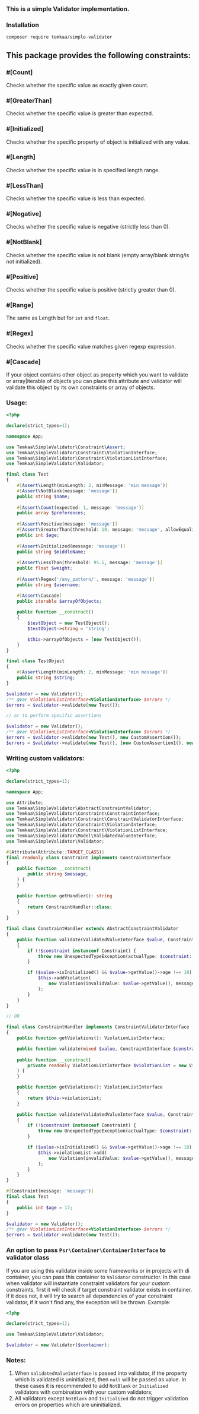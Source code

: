 ### This is a simple Validator implementation.

### Installation
```
composer require temkaa/simple-validator
```

## This package provides the following constraints:
### \#[Count]
Checks whether the specific value as exactly given count.

### \#[GreaterThan]
Checks whether the specific value is greater than expected.

### \#[Initialized]
Checks whether the specific property of object is initialized with any value.

### \#[Length]
Checks whether the specific value is in specified length range.

### \#[LessThan]
Checks whether the specific value is less than expected.

### \#[Negative]
Checks whether the specific value is negative (strictly less than 0).

### \#[NotBlank]
Checks whether the specific value is not blank (empty array/blank string/is not initialized).

### \#[Positive]
Checks whether the specific value is positive (strictly greater than 0).

### \#[Range]
The same as Length but for `int` and `float`.

### \#[Regex]
Checks whether the specific value matches given regexp expression.

### \#[Cascade]
If your object contains other object as property which you want to validate or array|iterable of objects you can place
this attribute and validator will validate this object by its own constraints or array of objects.

### Usage:
```php
<?php

declare(strict_types=1);

namespace App;

use Temkaa\SimpleValidator\Constraint\Assert;
use Temkaa\SimpleValidator\Constraint\ViolationInterface;
use Temkaa\SimpleValidator\Constraint\ViolationListInterface;
use Temkaa\SimpleValidator\Validator;

final class Test
{
    #[Assert\Length(minLength: 2, minMessage: 'min message')]
    #[Assert\NotBlank(message: 'message')]
    public string $name;
    
    #[Assert\Count(expected: 1, message: 'message')]
    public array $preferences;
    
    #[Assert\Positive(message: 'message')]
    #[Assert\GreaterThan(threshold: 18, message: 'message', allowEquality: true)]
    public int $age;
    
    #[Assert\Initialized(message: 'message')]
    public string $middleName;
    
    #[Assert\LessThan(threshold: 95.5, message: 'message')]
    public float $weight;
    
    #[Assert\Regex('/any_pattern/', message: 'message')]
    public string $username;

    #[Assert\Cascade]
    public iterable $arrayOfObjects;
    
    public function __construct()
    {
        $testObject = new TestObject();
        $testObject->string = 'string';

        $this->arrayOfObjects = [new TestObject()];
    }
}

final class TestObject
{
    #[Assert\Length(minLength: 2, minMessage: 'min message')]
    public string $string;
}

$validator = new Validator();
/** @var ViolationListInterface<ViolationInterface> $errors */
$errors = $validator->validate(new Test());

// or to perform specific assertions

$validator = new Validator();
/** @var ViolationListInterface<ViolationInterface> $errors */
$errors = $validator->validate(new Test(), new CustomAssertion());
$errors = $validator->validate(new Test(), [new CustomAssertion1(), new CustomAssertion2()]);
```

### Writing custom validators:
```php
<?php

declare(strict_types=1);

namespace App;

use Attribute;
use Temkaa\SimpleValidator\AbstractConstraintValidator;
use Temkaa\SimpleValidator\Constraint\ConstraintInterface;
use Temkaa\SimpleValidator\Constraint\ConstraintValidatorInterface;
use Temkaa\SimpleValidator\Constraint\ViolationInterface;
use Temkaa\SimpleValidator\Constraint\ViolationListInterface;
use Temkaa\SimpleValidator\Model\ValidatedValueInterface;
use Temkaa\SimpleValidator\Validator;

#[Attribute(Attribute::TARGET_CLASS)]
final readonly class Constraint implements ConstraintInterface
{
    public function __construct(
        public string $message,
    ) {
    }

    public function getHandler(): string
    {
        return ConstraintHandler::class;
    }
}

final class ConstraintHandler extends AbstractConstraintValidator
{
    public function validate(ValidatedValueInterface $value, ConstraintInterface $constraint): void
    {
        if (!$constraint instanceof Constraint) {
            throw new UnexpectedTypeException(actualType: $constraint::class, expectedType: Constraint::class);
        }

        if ($value->isInitialized() && $value->getValue()->age !== 18) {
            $this->addViolation(
                new Violation(invalidValue: $value->getValue(), message: $constraint->message, path: $value->getPath()),
            );
        }
    }
}

// OR

final class ConstraintHandler implements ConstraintValidatorInterface
{
    public function getViolations(): ViolationListInterface;

    public function validate(mixed $value, ConstraintInterface $constraint): void;
    
    public function __construct(
        private readonly ViolationListInterface $violationList = new ViolationList(),
    ) {
    }

    public function getViolations(): ViolationListInterface
    {
        return $this->violationList;
    }

    public function validate(ValidatedValueInterface $value, ConstraintInterface $constraint): void
    {
        if (!$constraint instanceof Constraint) {
            throw new UnexpectedTypeException(actualType: $constraint::class, expectedType: Constraint::class);
        }

        if ($value->isInitialized() && $value->getValue()->age !== 18) {
            $this->violationList->add(
                new Violation(invalidValue: $value->getValue(), message: $constraint->message, path: $value->getPath()),
            );
        }
    }
}

#[Constraint(message: 'message')]
final class Test
{
    public int $age = 17;
}

$validator = new Validator();
/** @var ViolationListInterface<ViolationInterface> $errors */
$errors = $validator->validate(new Test());
```

### An option to pass `Psr\Container\ContainerInterface` to validator class
If you are using this validator inside some frameworks or in projects with di container, you can pass this container
to `Validator` constructor. In this case when validator will instantiate constraint validators for your custom constraints,
first it will check if target constraint validator exists in container. If it does not, it will try to search all dependencies
of your constraint validator, if it won't find any, the exception will be thrown. Example:
```php
<?php

declare(strict_types=1);

use Temkaa\SimpleValidator\Validator;

$validator = new Validator($container);
```

### Notes:
1. When `ValidatedValueInterface` is passed into validator, if the property which is validated is uninitialized, then
`null` will be passed as value. In these cases it is recommended to add `NotBlank` or `Initialized` validators with
combination with your custom validators;
2. All validators except `NotBlank` and `Initialized` do not trigger validation errors on properties which are uninitialized.
